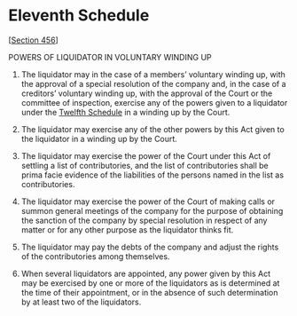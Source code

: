 # Eleventh Schedule

\[[Section 456](../../../part-4-cessation-of-companies/division-1-voluntary-and-compulsory-winding-up/subdivision-6-provisions-applicable-to-every-voluntary-winding-up/section-456.-powers-of-liquidator-in-a-voluntary-winding-up.md)\]

POWERS OF LIQUIDATOR IN VOLUNTARY WINDING UP

1. The liquidator may in the case of a members’ voluntary winding up, with the approval of a special resolution of the company and, in the case of a creditors’ voluntary winding up, with the approval of the Court or the committee of inspection, exercise any of the powers given to a liquidator under the [Twelfth Schedule](twelfth-schedule.md) in a winding up by the Court.

2. The liquidator may exercise any of the other powers by this Act given to the liquidator in a winding up by the Court.

3. The liquidator may exercise the power of the Court under this Act of settling a list of contributories, and the list of contributories shall be prima facie evidence of the liabilities of the persons named in the list as contributories.

4. The liquidator may exercise the power of the Court of making calls or summon general meetings of the company for the purpose of obtaining the sanction of the company by special resolution in respect of any matter or for any other purpose as the liquidator thinks fit.

5. The liquidator may pay the debts of the company and adjust the rights of the contributories among themselves.

6. When several liquidators are appointed, any power given by this Act may be exercised by one or more of the liquidators as is determined at the time of their appointment, or in the absence of such determination by at least two of the liquidators.

